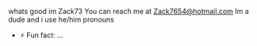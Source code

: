 whats good im Zack73
You can reach me at Zack7654@hotmail.com
Im a dude and i use he/him pronouns
- ⚡ Fun fact: ...

